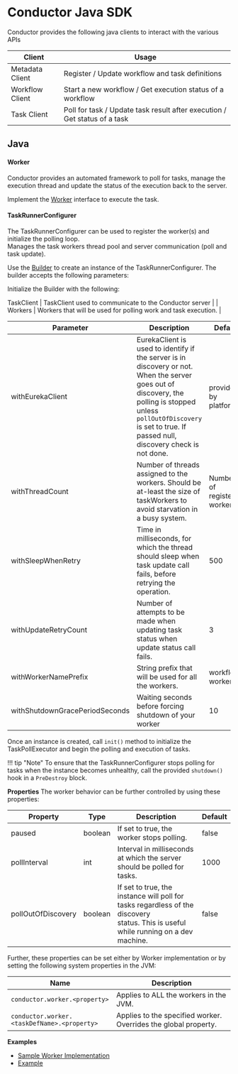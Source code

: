 # Conductor Java SDK

Conductor provides the following java clients to interact with the various APIs

| Client          | Usage                                                                     |
|-----------------|---------------------------------------------------------------------------|
| Metadata Client | Register / Update workflow and task definitions                           |
| Workflow Client | Start a new workflow / Get execution status of a workflow                 |
| Task Client     | Poll for task / Update task result after execution / Get status of a task |

## Java

#### Worker
Conductor provides an automated framework to poll for tasks, manage the execution thread and update the status of the execution back to the server.

Implement the [Worker](https://github.com/swift-conductor/conductor/blob/main/client/src/main/java/com/netflix/conductor/client/worker/Worker.java) interface to execute the task.

#### TaskRunnerConfigurer  
The TaskRunnerConfigurer can be used to register the worker(s) and initialize the polling loop.  
Manages the task workers thread pool and server communication (poll and task update).  

Use the [Builder](https://github.com/swift-conductor/conductor/blob/master/client/src/main/java/com/netflix/conductor/client/automator/TaskRunnerConfigurer.java#L62) to create an instance of the TaskRunnerConfigurer. The builder accepts the following parameters:

Initialize the Builder with the following:

 TaskClient 
 | TaskClient used to communicate to the Conductor server |
| Workers | Workers that will be used for polling work and task execution. |

| Parameter                      | Description                                                                                                                                                                                                                    | Default                      |
|--------------------------------|--------------------------------------------------------------------------------------------------------------------------------------------------------------------------------------------------------------------------------|------------------------------|
| withEurekaClient               | EurekaClient is used to identify if the server is in discovery or not.  When the server goes out of discovery, the polling is stopped unless `pollOutOfDiscovery` is set to true. If passed null, discovery check is not done. | provided by platform         |
| withThreadCount                | Number of threads assigned to the workers. Should be at-least the size of taskWorkers to avoid starvation in a busy system.                                                                                                    | Number of registered workers |
| withSleepWhenRetry             | Time in milliseconds, for which the thread should sleep when task update call fails, before retrying the operation.                                                                                                            | 500                          |
| withUpdateRetryCount           | Number of attempts to be made when updating task status when update status call fails.                                                                                                                                         | 3                            |
| withWorkerNamePrefix           | String prefix that will be used for all the workers.                                                                                                                                                                           | workflow-worker-             |
| withShutdownGracePeriodSeconds | Waiting seconds before forcing shutdown of your worker                                                                                                                                                                         | 10                           |

Once an instance is created, call `init()` method to initialize the TaskPollExecutor and begin the polling and execution of tasks.

!!! tip "Note"
    To ensure that the TaskRunnerConfigurer stops polling for tasks when the instance becomes unhealthy, call the provided `shutdown()` hook in a `PreDestroy` block.

**Properties**
The worker behavior can be further controlled by using these properties:

| Property           | Type    | Description                                                                                                                                | Default |
|--------------------|---------|--------------------------------------------------------------------------------------------------------------------------------------------|---------|
| paused             | boolean | If set to true, the worker stops polling.                                                                                                  | false   |
| pollInterval       | int     | Interval in milliseconds at which the server should be polled for tasks.                                                                   | 1000    |
| pollOutOfDiscovery | boolean | If set to true, the instance will poll for tasks regardless of the discovery  <br/> status. This is useful while running on a dev machine. | false   |

Further, these properties can be set either by Worker implementation or by setting the following system properties in the JVM:

| Name                                        | Description                                                      |
|---------------------------------------------|------------------------------------------------------------------|
| `conductor.worker.<property>`               | Applies to ALL the workers in the JVM.                           |
| `conductor.worker.<taskDefName>.<property>` | Applies to the specified worker.  Overrides the global property. |

**Examples**

* [Sample Worker Implementation](https://github.com/swift-conductor/conductor/blob/main/client/src/test/java/com/netflix/conductor/client/sample/SampleWorker.java)
* [Example](https://github.com/swift-conductor/conductor/blob/main/client/src/test/java/com/netflix/conductor/client/sample/Main.java)

